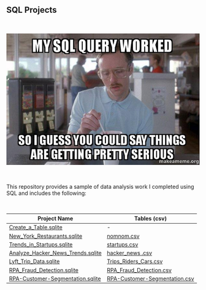 ## SQL Projects

</br>

![sql meme](img/my-sql-query.jpg)

</br>

This repository provides a sample of data analysis work I completed using SQL and includes the following:

</br>

Project Name  | Tables (csv)   |
------------- | ------------- |
[Create_a_Table.sqlite](https://github.com/RdEl00/SQL_Codecademy/blob/master/Create_a_Table.sqlite)  | -
[New_York_Restaurants.sqlite](https://github.com/RdEl00/SQL_Codecademy/blob/master/New_York_Restaurants.sqlite)  | [nomnom.csv](https://github.com/RdEl00/SQL_Codecademy/blob/master/tables/nomnom.csv)
[Trends_in_Startups.sqlite](https://github.com/RdEl00/SQL_Codecademy/blob/master/Trends_in_Startups.sqlite)  | [startups.csv](https://github.com/RdEl00/SQL_Codecademy/blob/master/tables/startups.csv)
[Analyze_Hacker_News_Trends.sqlite](https://github.com/RdEl00/SQL_Codecademy/blob/master/Analyze_Hacker_News_Trends.sqlite)  | [hacker_news .csv](https://github.com/RdEl00/SQL_Codecademy/blob/master/tables/hacker_news%20.csv)
[Lyft_Trip_Data.sqlite](https://github.com/RdEl00/SQL_Codecademy/blob/master/Lyft_Trip_Data.sqlite)  | [Trips_Riders_Cars.csv](https://github.com/RdEl00/SQL_Codecademy/blob/master/tables/Trips_Riders_Cars.csv)
[RPA_Fraud_Detection.sqlite](https://github.com/RdEl00/SQL_Codecademy/blob/master/RPA_Fraud_Detection.sqlite)  | [RPA_Fraud_Detection.csv](https://github.com/RdEl00/SQL_Codecademy/blob/master/tables/RPA_Fraud_Detection.csv)
[RPA-Customer-Segmentation.sqlite](https://github.com/RdEl00/SQL_Codecademy/blob/master/RPA_Fraud_Detection.sqlite)  | [RPA-Customer-Segmentation.csv](https://github.com/RdEl00/SQL_Codecademy/blob/master/tables/RPA-Customer-Segmentation.csv)






